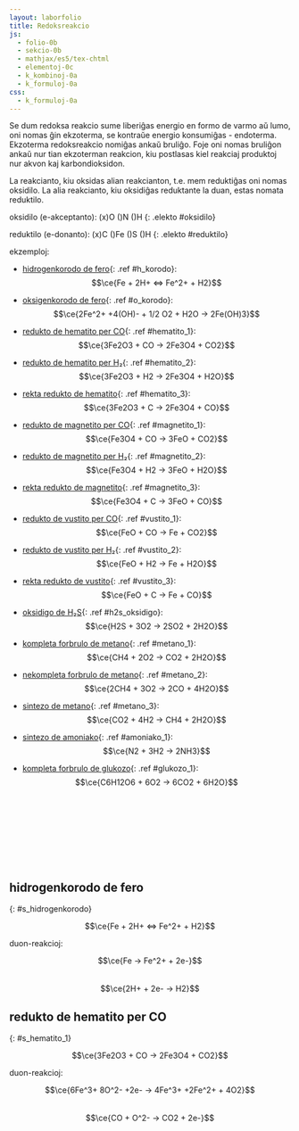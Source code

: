 ```yaml
---
layout: laborfolio
title: Redoksreakcio
js:
  - folio-0b
  - sekcio-0b 
  - mathjax/es5/tex-chtml
  - elementoj-0c
  - k_kombinoj-0a
  - k_formuloj-0a
css:
  - k_formuloj-0a 
---
```


Se dum redoksa reakcio sume liberiĝas energio en formo de varmo aŭ lumo, oni nomas ĝin ekzoterma, se kontraŭe
energio konsumiĝas - endoterma. Ekzoterma redoksreakcio nomiĝas ankaŭ bruliĝo. Foje oni nomas bruliĝon ankaŭ nur tian ekzoterman reakcion, kiu postlasas kiel reakciaj produktoj nur akvon kaj karbondioksidon.

La reakcianto, kiu oksidas alian reakcianton, t.e. mem reduktiĝas oni nomas oksidilo. La alia reakcianto, kiu oksidiĝas reduktante la duan, estas nomata reduktilo.

<!-- teorio kaj eksperimentoj:
https://www.youtube.com/watch?v=35zo207gks0 - Die Redoxreaktion - Teil 1 (Theorie und Versuche)
-->

<!-- klarigu duon-reakciojn... 
https://en.wikipedia.org/wiki/Half-reaction
https://www2.chem.wisc.edu/deptfiles/genchem/netorial/rottosen/tutorial/modules/electrochemistry/02half_reactions/18_21.htm
https://de.serlo.org/chemie/127701/die-teilgleichungen-oxidation-und-reduktion
https://de.serlo.org/chemie/129021/%C3%BCbungsaufgaben-teilgleichungen
-->

oksidilo (e-akceptanto): (x)O ()N ()H
{: .elekto #oksidilo}

reduktilo (e-donanto): (x)C ()Fe ()S ()H
{: .elekto #reduktilo}

<!-- https://mhchem.github.io/MathJax-mhchem/ -->

ekzemploj:
  - [hidrogenkorodo de fero](#){: .ref #h_korodo}: $$\ce{Fe + 2H+ <=> Fe^2+ + H2}$$
  - [oksigenkorodo de fero](#){: .ref #o_korodo}: $$\ce{2Fe^2+ +4(OH)- + 1/2 O2 + H2O -> 2Fe(OH)3}$$

  - [redukto de hematito per CO](#){: .ref #hematito_1}: $$\ce{3Fe2O3 + CO -> 2Fe3O4 + CO2}$$
  - [redukto de hematito per H₂](#){: .ref #hematito_2}: $$\ce{3Fe2O3 + H2 -> 2Fe3O4 + H2O}$$
  - [rekta redukto de hematito](#){: .ref #hematito_3}: $$\ce{3Fe2O3 + C -> 2Fe3O4 + CO}$$

  - [redukto de magnetito per CO](#){: .ref #magnetito_1}: $$\ce{Fe3O4 + CO -> 3FeO + CO2}$$
  - [redukto de magnetito per H₂](#){: .ref #magnetito_2}: $$\ce{Fe3O4 + H2 -> 3FeO + H2O}$$
  - [rekta redukto de magnetito](#){: .ref #magnetito_3}: $$\ce{Fe3O4 + C -> 3FeO + CO}$$

  - [redukto de vustito per CO](#){: .ref #vustito_1}: $$\ce{FeO + CO -> Fe + CO2}$$
  - [redukto de vustito per H₂](#){: .ref #vustito_2}: $$\ce{FeO + H2 -> Fe + H2O}$$
  - [rekta redukto de vustito](#){: .ref #vustito_3}: $$\ce{FeO + C -> Fe + CO}$$

  - [oksidigo de H₂S](#){: .ref #h2s_oksidigo}: $$\ce{H2S + 3O2 -> 2SO2 + 2H2O}$$

  - [kompleta forbrulo de metano](#){: .ref #metano_1}: $$\ce{CH4 + 2O2 -> CO2 + 2H2O}$$
  - [nekompleta forbrulo de metano](#){: .ref #metano_2}: $$\ce{2CH4 + 3O2 -> 2CO + 4H2O}$$
  - [sintezo de metano](#){: .ref #metano_3}: $$\ce{CO2 + 4H2 -> CH4 + 2H2O}$$
  - [sintezo de amoniako](#){: .ref #amoniako_1}: $$\ce{N2 + 3H2 -> 2NH3}$$
  - [kompleta forbrulo de glukozo](#){: .ref #glukozo_1}: $$\ce{C6H12O6 + 6O2 -> 6CO2 + 6H2O}$$


<script>

// kalkuli oksidnombrojn vd. https://www.periodni.com/de/oxidationszahlen_rechner.php

const ekvacioj = {
  h_korodo:    {Fe:[0,2],  H:[1,0],  _:"Fe + 2*H^+ <-> Fe^2+ + H2"},
  o_korodo:    {Fe:[2,3],  O:[0,-2], _:"2*Fe^2+ + 4*OH^- + ½*O2 + H2O -> 2*Fe(OH)3"},
  metano_1:    { C:[-4,4], O:[0,-2], _:"CH4 + 2*O2 -> CO2 + 2*H2O"},
  metano_2:    { C:[-4,2], O:[0,-2], _:"2*CH4 + 3 * O2 -> 2*CO + 4*H2O"},
  metano_3:    { C:[4,-4], H:[0,1],  _:"CO2 + 4*H2 -> CH4 + 2*H2O"},
  amoniako_1:  { N:[0,-3], H:[0,1],  _:"N2 + 3*H2 -> 2*NH3"},
  glukozo_1:   { C:[0,-4], O:[0,-2], _:"C6H12O6 + 6*O2 -> 6*CO2 + 6*H2O"},
  hematito_1:  {Fe:[3,2],  C:[2,4],  _:"3*Fe2O3 + CO -> 2*Fe3O4 + CO2"},
  hematito_2:  {Fe:[3,2],  H:[0,1],  _:"3*Fe2O3 + H2 -> 2*Fe3O4 + H2O"},
  hematito_3:  {Fe:[3,2],  C:[0,2],  _:"3*Fe2O3 + C -> 2*Fe3O4 + CO"},
  magnetito_1: {Fe:[3,2],  C:[2,4],  _:"Fe3O4 + CO -> 3*FeO + CO2"},
  magnetito_2: {Fe:[3,2],  H:[0,1],  _:"Fe3O4 + H2 -> 3*FeO + H2O"},
  magnetito_3: {Fe:[3,2],  C:[0,2],  _:"Fe3O4 + C -> 3*FeO + CO"},
  vustito_1:   {Fe:[3,0],  C:[2,4],  _:"FeO + CO -> Fe + CO2"},
  vustito_2:   {Fe:[3,0],  H:[0,1],  _:"FeO + H2 -> Fe + H2O"},
  vustito_3:   {Fe:[3,0],  C:[0,2],  _:"FeO + C -> Fe + CO"},
  h2s_oksidigo:{ S:[-2,4], O:[0,-2], _:"2*H2S + 3*O2 -> 2*SO2 + 2*H2O"},
  test: {_: "Fe(OH)3"}
}

/*
const ekvacioj = {
  metanbrulo: [CH4,'+',2*O2,'->',CO2,'+',2*H2O],
  metankreo: [CO2,'+',4*H2,'->',CH4,'+',2*H2O]
}
*/

function desegno(frm) {
    // malplenigu
    const svg = ĝi("#redoks_enhavo");
    svg.textContent = "";

    const elementoj = Elemento.listo();
    const kform = new KformEkvacio(svg,{
      // kalkulu kaj montru oksidnombrojn
      on_fŝ: true,
      // kalkulu kaj montru arkojn de elektron-atributo (por oksidnombroj)
      on_arkoj: true,
      // jonojn marku per angulo, ne krampoj...
      jon_angulo: true,
      // funkcio, kiu redonas la elektronegativecon de elemento
      eneg: (smb) => elementoj[smb].eneg,
      // tro longajn ekvaciojn aranĝu dulinie...
      dulinie: frm.startsWith("hematito") || frm.startsWith("magnetito")
    });

    // desegnu formulon kiel Lewis-strukturon
    kform.ekvacio(ekvacioj[frm]._, kkombinoj);
}

lanĉe(() => {
    const lgrp = new KformEkvacio(ĝi("#redokso"));
    desegno("test");
    //desegno("metano_1");
});

reference((ref) => {
  desegno(ref);
});

elekte((elekto,valoro) => {
  console.log(elekto+':'+valoro);
});

</script>

<svg id="redokso"
    version="1.1" 
    xmlns="http://www.w3.org/2000/svg" 
    xmlns:xlink="http://www.w3.org/1999/xlink" width="100%" viewBox="-5 -35 325 80">
 <style type="text/css">
    <![CDATA[
      path.mkojno {
        stroke: none;
        fill: url(#strie);
      }

      rect.mkojno {
        fill: black;
        stroke: black;
        stroke-width: 0.6;
      }

      .elemento text.shargo, .jonkrampo text {
        fill: SeaGreen;
        font-weight: bold;
      }

      text.o-nro {
          font-size: 3.5px;
          font-weight: bold;
      }

    ]]>
  </style>
  <defs>
    <pattern id="strie" viewBox="0,0,4,1" height="20%" width="20%">
      <rect width="2" height="1"/>
    </pattern>
  </defs>
  <g id="redoks_enhavo"></g>
</svg>

## hidrogenkorodo de fero
{: #s_hidrogenkorodo}

$$\ce{Fe + 2H+ <=> Fe^2+ + H2}$$

duon-reakcioj:

$$\ce{Fe -> Fe^2+ + 2e-}$$  
$$\ce{2H+ + 2e- -> H2}$$

## redukto de hematito per CO
{: #s_hematito_1}

$$\ce{3Fe2O3 + CO -> 2Fe3O4 + CO2}$$

duon-reakcioj:

$$\ce{6Fe^3+ 8O^2- +2e- -> 4Fe^3+ +2Fe^2+ + 4O2}$$  
$$\ce{CO + O^2- ->  CO2 + 2e-}$$

<!--
## oksidigo de H₂S

$$\ce{H2S + 3O2 -> 2SO2 + 2H2O}$$

duon-reakcioj:

$$\ce{2S^2- + 2O2 -> 2S^4+ + 4O^2- + 4e-}$$  
$$\ce{4H+ + 3O2 + 4e- -> 2H2O}$$


## kompleta forbrulo de metano

$$\ce{CH4 + 2O2 -> CO2 + 2H2O}$$
-->